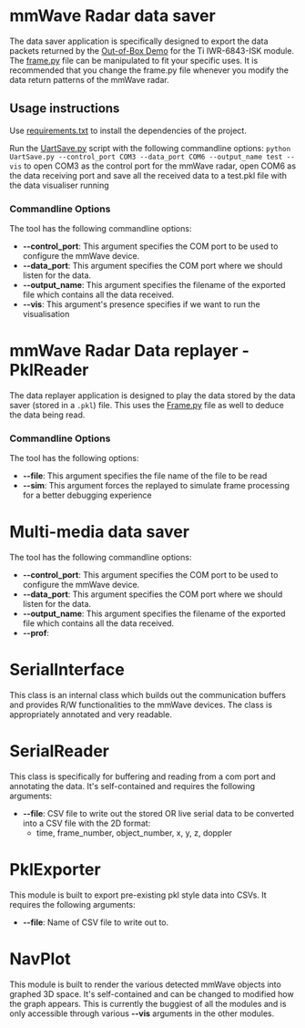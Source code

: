 # mmWave Radar data saver

The data saver application is specifically designed to export the data packets returned 
by the [Out-of-Box Demo](https://dev.ti.com/tirex/explore/node?devtools=IWR6843ISK&node=ADSocWGX8FJCytCWREvHzw__VLyFKFf__LATEST)
for the Ti IWR-6843-ISK module. The [frame.py](./Frame.py) file can be manipulated to fit your specific uses.
It is recommended that you change the frame.py file whenever you modify the data return patterns of the mmWave radar.

## Usage instructions
Use [requirements.txt](/requirements.txt) to install the dependencies of the project. 

Run the [UartSave.py](/UartSaver.py) script with the following commandline options:
`python UartSave.py --control_port COM3 --data_port COM6 --output_name test --vis`
to open COM3 as the control port for the mmWave radar, open COM6 as the data receiving port and save all the received
data to a test.pkl file with the data visualiser running

### Commandline Options
The tool has the following commandline options:
* **--control_port**: This argument specifies the COM port to be used to configure the mmWave device.
* **--data_port**: This argument specifies the COM port where we should listen for the data.
* **--output_name**: This argument specifies the filename of the exported file which contains all the data received.
* **--vis**: This argument's presence specifies if we want to run the visualisation

# mmWave Radar Data replayer - PklReader

The data replayer application is designed to play the data stored by the data saver (stored in a `.pkl`) file. This uses
the [Frame.py](/Frame.py) file as well to deduce the data being read.

### Commandline Options
The tool has the following options:
* **--file**: This argument specifies the file name of the file to be read
* **--sim**: This argument forces the replayed to simulate frame processing for a better debugging experience


# Multi-media data saver
The tool has the following commandline options:

* **--control_port**: This argument specifies the COM port to be used to configure the mmWave device.
* **--data_port**: This argument specifies the COM port where we should listen for the data.
* **--output_name**: This argument specifies the filename of the exported file which contains all the data received.
* **--prof**: 

# SerialInterface
This class is an internal class which builds out the communication buffers and provides R/W functionalities to the mmWave
devices.
The class is appropriately annotated and very readable.

# SerialReader
This class is specifically for buffering and reading from a com port and annotating the data. It's self-contained and
requires the following arguments:
* **--file**: CSV file to write out the stored OR live serial data to be converted into a CSV file with the 2D format:
  * time, frame_number, object_number, x, y, z, doppler

# PklExporter
This module is built to export pre-existing pkl style data into CSVs.
It requires the following arguments:
* **--file**: Name of CSV file to write out to.

# NavPlot
This module is built to render the various detected mmWave objects into graphed 3D space.
It's self-contained and can be changed to modified how the graph appears.
This is currently the buggiest of all the modules and is only accessible through various **--vis** arguments
in the other modules.